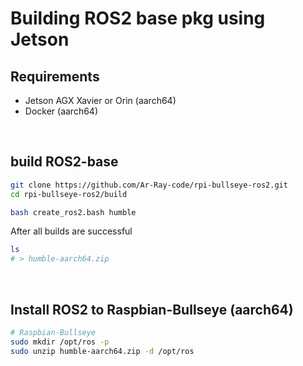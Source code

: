 # Building ROS2 base pkg using Jetson

## Requirements

- Jetson AGX Xavier or Orin (aarch64)
- Docker (aarch64)

<br>

## build ROS2-base

```bash
git clone https://github.com/Ar-Ray-code/rpi-bullseye-ros2.git
cd rpi-bullseye-ros2/build

bash create_ros2.bash humble
```
After all builds are successful

```bash
ls
# > humble-aarch64.zip
```

<br>

## Install ROS2 to Raspbian-Bullseye (aarch64)

```bash
# Raspbian-Bullseye
sudo mkdir /opt/ros -p
sudo unzip humble-aarch64.zip -d /opt/ros
```
